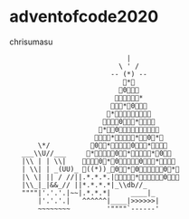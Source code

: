 # adventofcode2020
chrisumasu

                                 |
                               \ ' /
                             -- (*) --
                                🌲*🌲
                               🌲0🌲✨🌲
                              🌲🌲🌲✨🌲🌲*
                             🌲✨🌲*🌲0🌲🌲🌲
                            🌲*🌲🌲✨🌲🌲🌲✨🌲🌲
                           🌲✨🌲🌲0🌲🌲🌲*🌲🌲✨🌲
                          🌲*🌲🌲0🌲🌲✨🌲🌲🌲✨🌲🌲🌲
                         🌲✨🌲🌲*🌲🌲✨🌲🌲*🌲🌲0🌲*🌲
           \*/          🌲0🌲🌲*🌲🌲✨🌲🌲0🌲🌲🌲*🌲✨🌲🌲
       ___\\U//___     🌲*🌲🌲✨🌲🌲0🌲🌲*🌲🌲✨🌲🌲*🌲0🌲🌲
       |\\ | | \\|    🌲✨🌲🌲0🌲*🌲0🌲🌲✨🌲🌲0🌲🌲🌲*🌲✨🌲🌲
       | \\| | _(UU)_ 🌲((*))_🌲0🌲🌲*🌲0🌲🌲✨🌲🌲🌲0🌲*🌲
       |\ \| || / //||.*.*.*.|🌲🌲✨🌲🌲*🌲🌲✨🌲🌲🌲0🌲🌲🌲
       |\\_|_|&&_// ||*.*.*.*|_\\db//_
       """"|'.'.'.|~~|.*.*.*|     ____|_
           |'.'.'.|   ^^^^^^|____|>>>>>>|
           ~~~~~~~~         '""""`------'
